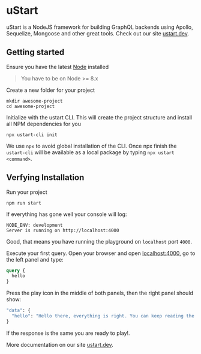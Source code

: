 # uStart

uStart is a NodeJS framework for building GraphQL backends using Apollo, Sequelize, Mongoose and other great tools. Check out our site [ustart.dev](https://ustart.dev).

## Getting started

Ensure you have the latest [Node](https://nodejs.org/en/download/) installed

> You have to be on Node >= 8.x

Create a new folder for your project
```shell
mkdir awesome-project
cd awesome-project
```

Initialize with the ustart CLI. This will create the project structure and
install all NPM dependencies for you
```shell
npx ustart-cli init
```

We use `npx` to avoid global installation of the CLI. Once npx finish the `ustart-cli` will be available as a local package by typing `npx ustart <command>`.

## Verfying Installation

Run your project
```shell
npm run start
```

If everything has gone well your console will log:
```
NODE_ENV: development
Server is running on http://localhost:4000
```

Good, that means you have running the playground on `localhost` port `4000`.

Execute your first query. Open your browser and open [localhost:4000](http://localhost:4000), go to the left panel and type:
```graphql
query {
  hello
}
```

Press the play icon in the middle of both panels, then the right panel should show:
```graphql
"data": {
  "hello": "Hello there, everything is right. You can keep reading the docs!"
}
```

If the response is the same you are ready to play!.

More documentation on our site [ustart.dev](https://ustart.dev).
